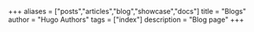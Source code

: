 +++
aliases = ["posts","articles","blog","showcase","docs"]
title = "Blogs"
author = "Hugo Authors"
tags = ["index"]
description = "Blog page"
+++